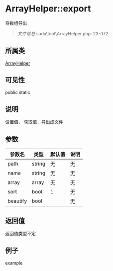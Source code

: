 # ArrayHelper::export
将数组导出
> *文件信息* suda\tool\ArrayHelper.php: 23~172
## 所属类 

[ArrayHelper](../ArrayHelper.md)

## 可见性

  public  static
## 说明


设置值， 获取值，导出成文件

## 参数

 
| 参数名 | 类型 | 默认值 | 说明 |
|--------|-----|-------|-------|
 | path |  string | 无 | 无 |
 | name |  string | 无 | 无 |
 | array |  array | 无 | 无 |
 | sort |  bool | 1 | 无 |
 | beautify |  bool |  | 无 |
## 返回值
返回值类型不定
## 例子

example